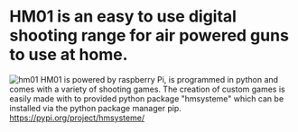 # HM01 is an easy to use digital shooting range for air powered guns to use at home.
![hm01](https://user-images.githubusercontent.com/67373600/203853398-f8259137-b043-40a2-aa02-c17e5640483d.png)
HM01 is powered by raspberry Pi, is programmed in python and comes with a variety of shooting games.
The creation of custom games is easily made with to provided python package "hmsysteme" which can be installed via the python package manager pip.
https://pypi.org/project/hmsysteme/

